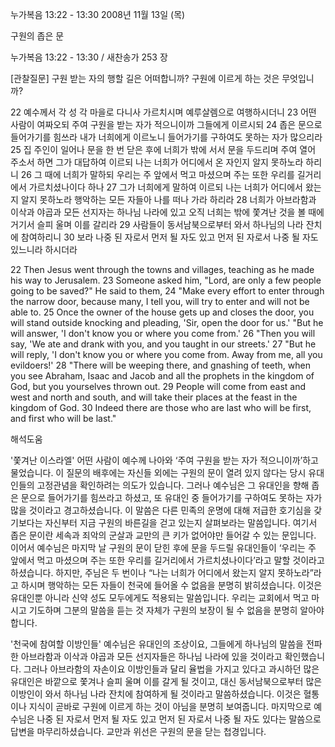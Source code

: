 누가복음 13:22 - 13:30 
2008년 11월 13일 (목)

구원의 좁은 문



누가복음 13:22 - 13:30 / 새찬송가 253 장


[관찰질문]
구원 받는 자의 행할 길은 어떠합니까? 
구원에 이르게 하는 것은 무엇입니까?   

22 예수께서 각 성 각 마을로 다니사 가르치시며 예루살렘으로 여행하시더니 
23 어떤 사람이 여짜오되 주여 구원을 받는 자가 적으니이까 그들에게 이르시되 
24 좁은 문으로 들어가기를 힘쓰라 내가 너희에게 이르노니 들어가기를 구하여도 못하는 자가 많으리라 
25 집 주인이 일어나 문을 한 번 닫은 후에 너희가 밖에 서서 문을 두드리며 주여 열어 주소서 하면 그가 대답하여 이르되 나는 너희가 어디에서 온 자인지 알지 못하노라 하리니 
26 그 때에 너희가 말하되 우리는 주 앞에서 먹고 마셨으며 주는 또한 우리를 길거리에서 가르치셨나이다 하나 
27 그가 너희에게 말하여 이르되 나는 너희가 어디에서 왔는지 알지 못하노라 행악하는 모든 자들아 나를 떠나 가라 하리라 
28 너희가 아브라함과 이삭과 야곱과 모든 선지자는 하나님 나라에 있고 오직 너희는 밖에 쫓겨난 것을 볼 때에 거기서 슬피 울며 이를 갈리라 
29 사람들이 동서남북으로부터 와서 하나님의 나라 잔치에 참여하리니 
30 보라 나중 된 자로서 먼저 될 자도 있고 먼저 된 자로서 나중 될 자도 있느니라 하시더라 

22 Then Jesus went through the towns and villages, teaching as he made his way to Jerusalem. 
23 Someone asked him, "Lord, are only a few people going to be saved?" He said to them, 
24 "Make every effort to enter through the narrow door, because many, I tell you, will try to enter and will not be able to. 
25 Once the owner of the house gets up and closes the door, you will stand outside knocking and pleading, 'Sir, open the door for us.' "But he will answer, 'I don't know you or where you come from.' 
26 "Then you will say, 'We ate and drank with you, and you taught in our streets.' 
27 "But he will reply, 'I don't know you or where you come from. Away from me, all you evildoers!' 
28 "There will be weeping there, and gnashing of teeth, when you see Abraham, Isaac and Jacob and all the prophets in the kingdom of God, but you yourselves thrown out. 
29 People will come from east and west and north and south, and will take their places at the feast in the kingdom of God. 
30 Indeed there are those who are last who will be first, and first who will be last."

해석도움





'쫓겨난 이스라엘'
 어떤 사람이 예수께 나아와 ‘주여 구원을 받는 자가 적으니이까’하고 물었습니다. 이 질문의 배후에는 자신들 외에는 구원의 문이 열려 있지 않다는 당시 유대인들의 고정관념을 확인하려는 의도가 있습니다. 그러나 예수님은 그 유대인을 향해 좁은 문으로 들어가기를 힘쓰라고 하셨고, 또 유대인 중 들어가기를 구하여도 못하는 자가 많을 것이라고 경고하셨습니다. 이 말씀은 다른 민족의 운명에 대해 저급한 호기심을 갖기보다는 자신부터 지금 구원의 바른길을 걷고 있는지 살펴보라는 말씀입니다. 여기서 좁은 문이란 세속과 죄악의 군살과 교만의 큰 키가 없어야만 들어갈 수 있는 문입니다. 이어서 예수님은 마지막 날 구원의 문이 닫힌 후에 문을 두드릴 유대인들이 ‘우리는 주 앞에서 먹고 마셨으며 주는 또한 우리를 길거리에서 가르치셨나이다’라고 말할 것이라고 하셨습니다. 하지만, 주님은 두 번이나 “나는 너희가 어디에서 왔는지 알지 못하노라”라고 하시며 행악하는 모든 자들이 천국에 들어올 수 없음을 분명히 밝히셨습니다. 이것은 유대인뿐 아니라 신약 성도 모두에게도 적용되는 말씀입니다. 우리는 교회에서 먹고 마시고 기도하며 그분의 말씀을 듣는 것 자체가 구원의 보장이 될 수 없음을 분명히 알아야 합니다.     

'천국에 참여할 이방인들'
 예수님은 유대인의 조상이요, 그들에게 하나님의 말씀을 전파한 아브라함과 이삭과 야곱과 모든 선지자들은 하나님 나라에 있을 것이라고 확인했습니다. 그러나 아브라함의 자손이요 이방인들과 달리 율법을 가지고 있다고 과시하던 많은 유대인은 바깥으로 쫓겨나 슬피 울며 이를 갈게 될 것이고, 대신 동서남북으로부터 많은 이방인이 와서 하나님 나라 잔치에 참여하게 될 것이라고 말씀하셨습니다. 이것은 혈통이나 지식이 곧바로 구원에 이르게 하는 것이 아님을 분명히 보여줍니다. 마지막으로 예수님은 나중 된 자로서 먼저 될 자도 있고 먼저 된 자로서 나중 될 자도 있다는 말씀으로 답변을 마무리하셨습니다. 교만과 위선은 구원의 문을 닫는 첩경입니다.